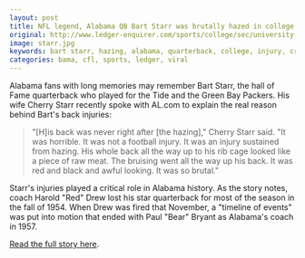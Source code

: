 ```yaml
---
layout: post
title: NFL legend, Alabama QB Bart Starr was brutally hazed in college
original: http://www.ledger-enquirer.com/sports/college/sec/university-of-alabama/article63180127.html
image: starr.jpg
keywords: bart starr, hazing, alabama, quarterback, college, injury, crimson tide
categories: bama, cfl, sports, ledger, viral
---
```


Alabama fans with long memories may remember Bart Starr, the hall of Fame quarterback who played for the Tide and the Green Bay Packers. His wife Cherry Starr recently spoke with AL.com to explain the real reason behind Bart's back injuries:

<!--break-->

> "[H]is back was never right after [the hazing]," Cherry Starr said. "It was horrible. It was not a football injury. It was an injury sustained from hazing. His whole back all the way up to his rib cage looked like a piece of raw meat. The bruising went all the way up his back. It was red and black and awful looking. It was so brutal."

Starr's injuries played a critical role in Alabama history. As the story notes, coach Harold "Red" Drew lost his star quarterback for most of the season in the fall of 1954. When Drew was fired that November, a "timeline of events" was put into motion that ended with Paul "Bear" Bryant as Alabama's coach in 1957.

[Read the full story here](http://www.al.com/sports/index.ssf/2016/02/nfl_legend_bart_starr_was_vict.html#incart_big-photo).